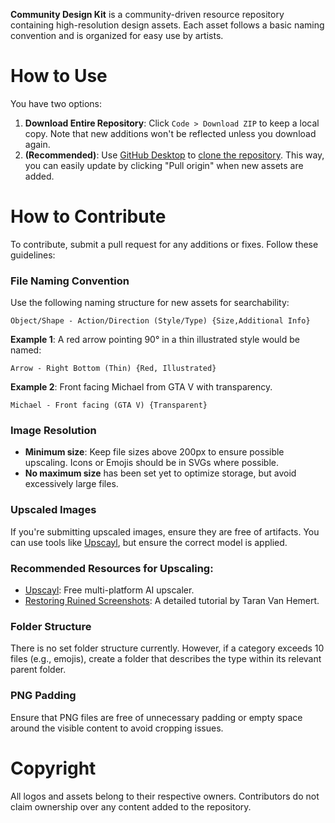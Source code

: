 **Community Design Kit** is a community-driven resource repository containing high-resolution design assets. Each asset follows a basic naming convention and is organized for easy use by artists.

# How to Use
You have two options:
1. **Download Entire Repository**: Click `Code > Download ZIP` to keep a local copy. Note that new additions won't be reflected unless you download again.
2. **(Recommended)**: Use [GitHub Desktop](https://desktop.github.com/download/) to [clone the repository](https://docs.github.com/en/desktop/adding-and-cloning-repositories/cloning-a-repository-from-github-to-github-desktop). This way, you can easily update by clicking "Pull origin" when new assets are added.

# How to Contribute
To contribute, submit a pull request for any additions or fixes. Follow these guidelines:

### File Naming Convention
Use the following naming structure for new assets for searchability:

```
Object/Shape - Action/Direction (Style/Type) {Size,Additional Info}
```

**Example 1**: A red arrow pointing 90° in a thin illustrated style would be named:

```
Arrow - Right Bottom (Thin) {Red, Illustrated}
```
**Example 2**: Front facing Michael from GTA V with transparency.
```
Michael - Front facing (GTA V) {Transparent}
```

### Image Resolution
- **Minimum size**: Keep file sizes above 200px to ensure possible upscaling. Icons or Emojis should be in SVGs where possible.
- **No maximum size** has been set yet to optimize storage, but avoid excessively large files.

### Upscaled Images
If you're submitting upscaled images, ensure they are free of artifacts. You can use tools like [Upscayl](https://upscayl.org/), but ensure the correct model is applied.

### Recommended Resources for Upscaling:
- [Upscayl](https://upscayl.org/): Free multi-platform AI upscaler.
- [Restoring Ruined Screenshots](https://youtu.be/5t6h2AhhSO8?si=wNqq8DSq5KvFmn29): A detailed tutorial by Taran Van Hemert.

### Folder Structure
There is no set folder structure currently. However, if a category exceeds 10 files (e.g., emojis), create a folder that describes the type within its relevant parent folder.

### PNG Padding
Ensure that PNG files are free of unnecessary padding or empty space around the visible content to avoid cropping issues.

# Copyright
All logos and assets belong to their respective owners. Contributors do not claim ownership over any content added to the repository.
